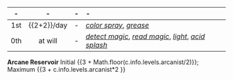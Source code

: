 -|-|-|-
:-:|:-:|:-:|:-
1st | {{2+2}}/day |-| *[color spray]*, *[grease]*
0th |   at will   |-| *[detect magic]*, *[read magic]*, *[light]*, *[acid splash]*

**Arcane Reservoir** Initial {{3 + Math.floor(c.info.levels.arcanist/2)}}; Maximum {{3 + c.info.levels.arcanist*2 }}

[1st]: 2/day
  [color spray]: :prd-spell-crb:colorSpray
  [feather fall]: :prd-spell-crb:featherFall
  [floating disk]: :prd-spell-crb:floatingDisk
  [grease]: :prd-spell-crb:grease
  [mage armour]: :prd-spell-crb:mageArmor
  [magic missile]: :prd-spell-crb:magicMissile
  [obscuring mist]: :prd-spell-crb:obscuringMist
  [unseen servant]: :prd-spell-crb:unseenServant

[0th]: 4/day
  [acid splash]: :prd-spell-crb:acidSplash
  [arcane mark]: :prd-spell-crb:arcaneMark
  [bleed]: :prd-spell-crb:bleed
  [dancing lights]: :prd-spell-crb:dancingLights
  [daze]: :prd-spell-crb:daze
  [detect magic]: :prd-spell-crb:detectMagic
  [detect poison]: :prd-spell-crb:detectPoison
  [disrupt undead]: :prd-spell-crb:disruptUndead
  [flare]: :prd-spell-crb:flare
  [ghost sound]: :prd-spell-crb:ghostSound
  [haunted fey aspect]: :prd-spell-uc:hauntedFeyAspect
  [light]: :prd-spell-crb:light
  [mage hand]: :prd-spell-crb:mageHand
  [mending]: :prd-spell-crb:mending
  [message]: :prd-spell-crb:message
  [open/close]: :prd-spell-crb:openClose
  [prestidigitation]: :prd-spell-crb:prestidigitation
  [ray of frost]: :prd-spell-crb:rayOfFrost
  [read magic]: :prd-spell-crb:readMagic
  [resistance]: :prd-spell-crb:resistance
  [spark]: :prd-spell-apg:spark
  [touch of fatigue]: :prd-spell-crb:touchOfFatigue
